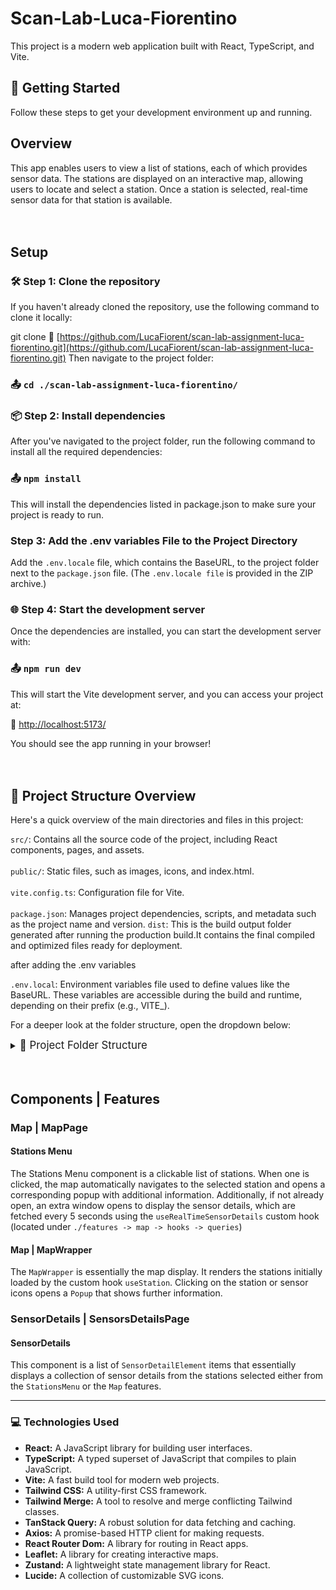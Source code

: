 # Scan-Lab-Luca-Fiorentino

This project is a modern web application built with React, TypeScript, and Vite.

## 🚀 Getting Started

Follow these steps to get your development environment up and running.

## Overview

This app enables users to view a list of stations, each of which provides sensor data. The stations are displayed on an interactive map, allowing users to locate and select a station. Once a station is selected, real-time sensor data for that station is available.
</br>
</br>
</br>

## Setup

### 🛠️ Step 1: Clone the repository

If you haven't already cloned the repository, use the following command to clone it locally:

git clone 🔗 [https://github.com/LucaFiorent/scan-lab-assignment-luca-fiorentino.git](https://github.com/LucaFiorent/scan-lab-assignment-luca-fiorentino.git)
Then navigate to the project folder:

### 📤 `cd ./scan-lab-assignment-luca-fiorentino/`

### 📦 Step 2: Install dependencies

After you've navigated to the project folder, run the following command to install all the required dependencies:

### 📤 `npm install`

This will install the dependencies listed in package.json to make sure your project is ready to run.

### Step 3: Add the .env variables File to the Project Directory

Add the `.env.locale` file, which contains the BaseURL, to the project folder next to the `package.json` file. (The `.env.locale file` is provided in the ZIP archive.)

### 🌐 Step 4: Start the development server

Once the dependencies are installed, you can start the development server with:

### 📤 `npm run dev`

This will start the Vite development server, and you can access your project at:

🔗 [http://localhost:5173/](http://localhost:5173/)

You should see the app running in your browser!
</br>
</br>
</br>

## 📁 Project Structure Overview

Here's a quick overview of the main directories and files in this project:

`src/`: Contains all the source code of the project, including React components, pages, and assets.</br></br>
`public/`: Static files, such as images, icons, and index.html.</br></br>
`vite.config.ts`: Configuration file for Vite.</br></br>
`package.json`: Manages project dependencies, scripts, and metadata such as the project name and version.
`dist`: This is the build output folder generated after running the production build.It contains the final compiled and optimized files ready for deployment.

after adding the .env variables

`.env.local`: Environment variables file used to define values like the BaseURL. These variables are accessible during the build and runtime, depending on their prefix (e.g., VITE\_).

For a deeper look at the folder structure, open the dropdown below:

<details><summary><span style="font-size: 1.2em;">📁 Project Folder Structure</span></summary>
<pre>
src/
├── api/  -  // api calls orgnanized by service / route
│   ├── sensors/
│   │   └── sensors.api.ts
│   ├── stations/
│   │   └── station.api.ts 
│   └── api.ts  -  // aggregator
│
├── app/
│   ├── App.tsx
│   └── PageLayout.tsx
│
├── assets/  -  // all the assets used by the app
│   ├── images/
│   │    └── ...  -  // space for images
│   └── ...  -  // space for other assets 
│ 
├── axiosInstance/  -  // axios configuration
│   ├── index.ts
│   └── constants.ts
│
├── components/ 
│   └── ui/ 
│       └── ...  -  // reusable ui elements used across multiple parts of the app
│
├── features/
│   ├── map/
│   │   ├── components/  -  // here are the components used from the map feature
│   │   ├── hooks/  -  // here are the custom hooks of the map feature defined
│   │   ├── pages/
│   │   │   ├── MapPage/ 
│   │   │   └── ...  -  // space for other pages
│   │   │ 
│   │   ├── types/  -  // here are the map feature types defined
│   │   └── utils/  -  // here are the utils functions of the map feature defined
│   │ 
│   └── sensorDetailsPage/
│       ├── components/  -  // here are the components used from the sensorDetailsPage feature
│       ├── hooks/  -  // here are the custom hooks of the sensorDetailsPage feature defined
│       ├── pages/
│       │   ├── SensorsDetailsPage/
│       │   └── ...  -  // space for other pages
│       │ 
│       ├── types/  -  // here are the sensorDetailsPage feature types defined
│       └── utils/  -  // here are the utils functions of the sensorDetailsPage feature defined
│
├── react-query/  -  // react query configuration & setup
│   └── queryClient.ts 
│
├── stores/
│   ├── types/  -  // here are the types of the stores defined
│   ├── stationStore.ts
│   ├── toastStore.ts 
│   └── windowRefStore.ts 
│ 
└── types/  -  // here are the global types defined 
    └── global.types.ts

</pre>
</details>
</br>
</br>

## Components | Features

### Map | MapPage

#### Stations Menu

The Stations Menu component is a clickable list of stations. When one is clicked, the map automatically navigates to the selected station and opens a corresponding popup with additional information. Additionally, if not already open, an extra window opens to display the sensor details, which are fetched every 5 seconds using the `useRealTimeSensorDetails` custom hook (located under `./features -> map -> hooks -> queries`)

#### Map | MapWrapper

The `MapWrapper` is essentially the map display. It renders the stations initially loaded by the custom hook `useStation`.
Clicking on the station or sensor icons opens a `Popup` that shows further information.

### SensorDetails | SensorsDetailsPage

#### SensorDetails

This component is a list of `SensorDetailElement` items that essentially displays a collection of sensor details from the stations selected either from the `StationsMenu` or the `Map` features.

---

### 💻 Technologies Used

- **React:** A JavaScript library for building user interfaces.
- **TypeScript:** A typed superset of JavaScript that compiles to plain JavaScript.
- **Vite:** A fast build tool for modern web projects.
- **Tailwind CSS:** A utility-first CSS framework.
- **Tailwind Merge:** A tool to resolve and merge conflicting Tailwind classes.
- **TanStack Query:** A robust solution for data fetching and caching.
- **Axios:** A promise-based HTTP client for making requests.
- **React Router Dom:** A library for routing in React apps.
- **Leaflet:** A library for creating interactive maps.
- **Zustand:** A lightweight state management library for React.
- **Lucide:** A collection of customizable SVG icons.
